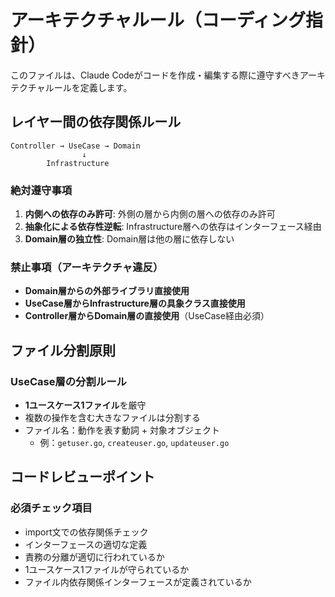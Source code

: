 # アーキテクチャルール（コーディング指針）

このファイルは、Claude Codeがコードを作成・編集する際に遵守すべきアーキテクチャルールを定義します。

## レイヤー間の依存関係ルール

```
Controller → UseCase → Domain
                ↓
        Infrastructure
```

### 絶対遵守事項

1. **内側への依存のみ許可**: 外側の層から内側の層への依存のみ許可
2. **抽象化による依存性逆転**: Infrastructure層への依存はインターフェース経由
3. **Domain層の独立性**: Domain層は他の層に依存しない

### 禁止事項（アーキテクチャ違反）

- **Domain層からの外部ライブラリ直接使用**
- **UseCase層からInfrastructure層の具象クラス直接使用**
- **Controller層からDomain層の直接使用**（UseCase経由必須）

## ファイル分割原則

### UseCase層の分割ルール

- **1ユースケース1ファイル**を厳守
- 複数の操作を含む大きなファイルは分割する
- ファイル名：動作を表す動詞 + 対象オブジェクト
  - 例：`getuser.go`, `createuser.go`, `updateuser.go`

## コードレビューポイント

### 必須チェック項目
- import文での依存関係チェック
- インターフェースの適切な定義
- 責務の分離が適切に行われているか
- 1ユースケース1ファイルが守られているか
- ファイル内依存関係インターフェースが定義されているか
